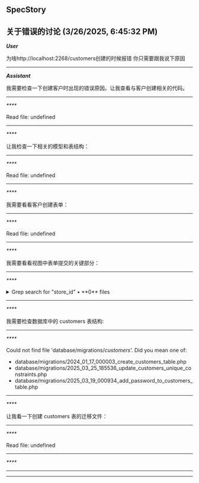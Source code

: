## SpecStory

## 关于错误的讨论 (3/26/2025, 6:45:32 PM)

_**User**_

为啥http://localhost:2268/customers创建的时候报错 你只需要跟我说下原因

---

_**Assistant**_

我需要检查一下创建客户时出现的错误原因。让我查看与客户创建相关的代码。

---

_****_

Read file: undefined

---

_****_

让我检查一下相关的模型和表结构：

---

_****_

Read file: undefined

---

_****_

我需要看看客户创建表单：

---

_****_

Read file: undefined

---

_****_

我需要看看视图中表单提交的关键部分：

---

_****_

<details>
            <summary>Grep search for "store_id" • **0** files</summary>
        
No results found
</details>

---

_****_

我需要检查数据库中的 customers 表结构:

---

_****_

Could not find file 'database/migrations/*customers*'. Did you mean one of:
- database/migrations/2024_01_17_000003_create_customers_table.php
- database/migrations/2025_03_25_185536_update_customers_unique_constraints.php
- database/migrations/2025_03_19_000934_add_password_to_customers_table.php

---

_****_

让我看一下创建 customers 表的迁移文件：

---

_****_

Read file: undefined

---

_****_



---



---

